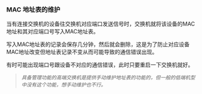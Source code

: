 ### MAC 地址表的维护

当有连接交换机的设备往交换机对应端口发送信号时，交换机就将该设备的MAC地址和其对应端口号写入MAC地址表。

写入MAC地址表的记录会保存几分钟，然后就会删除，这是为了防止对应设备MAC地址改变但地址表记录不变从而可能导致的通信错误出现。

有时可能出现端口号跟设备不对应的通信错误，此时只要重启一下交换机就好。

> <font size=2><i>具备管理功能的高端交换机是提供手动维护地址表的功能的，但一般的低端机型中没有这个功能，想手动维护也不行。</i></font>



